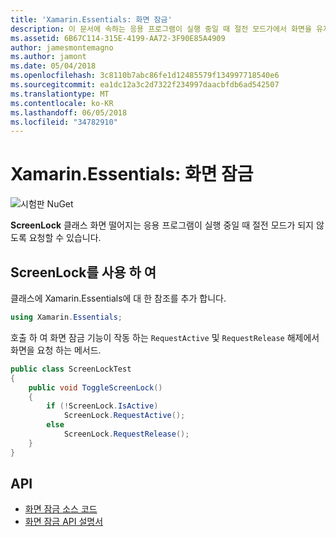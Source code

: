 ```yaml
---
title: 'Xamarin.Essentials: 화면 잠금'
description: 이 문서에 속하는 응용 프로그램이 실행 중일 때 절전 모드가에서 화면을 유지 하도록 요청할 수 있는 Xamarin.Essentials ScreenLock 클래스를 설명 합니다.
ms.assetid: 6B67C114-315E-4199-AA72-3F90E85A4909
author: jamesmontemagno
ms.author: jamont
ms.date: 05/04/2018
ms.openlocfilehash: 3c8110b7abc86fe1d12485579f134997718540e6
ms.sourcegitcommit: ea1dc12a3c2d7322f234997daacbfdb6ad542507
ms.translationtype: MT
ms.contentlocale: ko-KR
ms.lasthandoff: 06/05/2018
ms.locfileid: "34782910"
---
```

# <a name="xamarinessentials-screen-lock"></a>Xamarin.Essentials: 화면 잠금

![시험판 NuGet](~/media/shared/pre-release.png)

**ScreenLock** 클래스 화면 떨어지는 응용 프로그램이 실행 중일 때 절전 모드가 되지 않도록 요청할 수 있습니다.

## <a name="using-screenlock"></a>ScreenLock를 사용 하 여

클래스에 Xamarin.Essentials에 대 한 참조를 추가 합니다.

```csharp
using Xamarin.Essentials;
```

호출 하 여 화면 잠금 기능이 작동 하는 `RequestActive` 및 `RequestRelease` 해제에서 화면을 요청 하는 메서드.

```csharp
public class ScreenLockTest
{
    public void ToggleScreenLock()
    {
        if (!ScreenLock.IsActive)
            ScreenLock.RequestActive();
        else
            ScreenLock.RequestRelease();
    }
}
```

## <a name="api"></a>API

- [화면 잠금 소스 코드](https://github.com/xamarin/Essentials/tree/master/Xamarin.Essentials/ScreenLock)
- [화면 잠금 API 설명서](xref:Xamarin.Essentials.ScreenLock)
